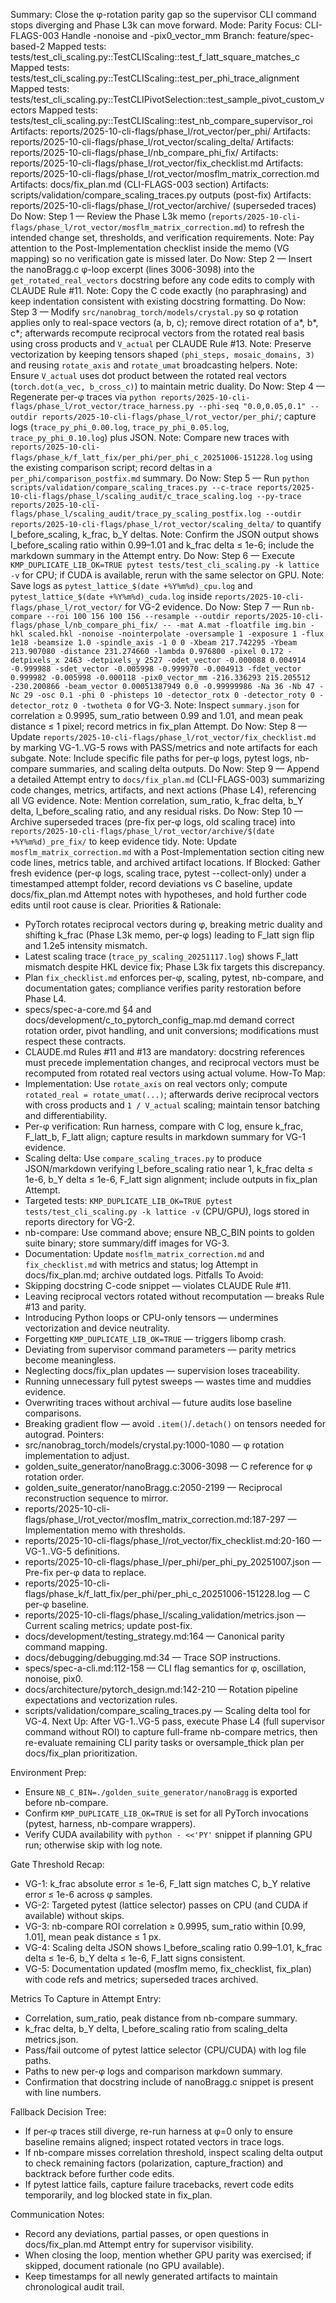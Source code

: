 Summary: Close the φ-rotation parity gap so the supervisor CLI command stops diverging and Phase L3k can move forward.
Mode: Parity
Focus: CLI-FLAGS-003 Handle -nonoise and -pix0_vector_mm
Branch: feature/spec-based-2
Mapped tests: tests/test_cli_scaling.py::TestCLIScaling::test_f_latt_square_matches_c
Mapped tests: tests/test_cli_scaling.py::TestCLIScaling::test_per_phi_trace_alignment
Mapped tests: tests/test_cli_scaling.py::TestCLIPivotSelection::test_sample_pivot_custom_vectors
Mapped tests: tests/test_cli_scaling.py::TestCLIScaling::test_nb_compare_supervisor_roi
Artifacts: reports/2025-10-cli-flags/phase_l/rot_vector/per_phi/
Artifacts: reports/2025-10-cli-flags/phase_l/rot_vector/scaling_delta/
Artifacts: reports/2025-10-cli-flags/phase_l/nb_compare_phi_fix/
Artifacts: reports/2025-10-cli-flags/phase_l/rot_vector/fix_checklist.md
Artifacts: reports/2025-10-cli-flags/phase_l/rot_vector/mosflm_matrix_correction.md
Artifacts: docs/fix_plan.md (CLI-FLAGS-003 section)
Artifacts: scripts/validation/compare_scaling_traces.py outputs (post-fix)
Artifacts: reports/2025-10-cli-flags/phase_l/rot_vector/archive/ (superseded traces)
Do Now: Step 1 — Review the Phase L3k memo (`reports/2025-10-cli-flags/phase_l/rot_vector/mosflm_matrix_correction.md`) to refresh the intended change set, thresholds, and verification requirements.
Note: Pay attention to the Post-Implementation checklist inside the memo (VG mapping) so no verification gate is missed later.
Do Now: Step 2 — Insert the nanoBragg.c φ-loop excerpt (lines 3006-3098) into the `get_rotated_real_vectors` docstring before any code edits to comply with CLAUDE Rule #11.
Note: Copy the C code exactly (no paraphrasing) and keep indentation consistent with existing docstring formatting.
Do Now: Step 3 — Modify `src/nanobrag_torch/models/crystal.py` so φ rotation applies only to real-space vectors (a, b, c); remove direct rotation of a*, b*, c*; afterwards recompute reciprocal vectors from the rotated real basis using cross products and `V_actual` per CLAUDE Rule #13.
Note: Preserve vectorization by keeping tensors shaped `(phi_steps, mosaic_domains, 3)` and reusing `rotate_axis` and `rotate_umat` broadcasting helpers.
Note: Ensure `V_actual` uses dot product between the rotated real vectors (`torch.dot(a_vec, b_cross_c)`) to maintain metric duality.
Do Now: Step 4 — Regenerate per-φ traces via `python reports/2025-10-cli-flags/phase_l/rot_vector/trace_harness.py --phi-seq "0.0,0.05,0.1" --outdir reports/2025-10-cli-flags/phase_l/rot_vector/per_phi/`; capture logs (`trace_py_phi_0.00.log`, `trace_py_phi_0.05.log`, `trace_py_phi_0.10.log`) plus JSON.
Note: Compare new traces with `reports/2025-10-cli-flags/phase_k/f_latt_fix/per_phi/per_phi_c_20251006-151228.log` using the existing comparison script; record deltas in a `per_phi/comparison_postfix.md` summary.
Do Now: Step 5 — Run `python scripts/validation/compare_scaling_traces.py --c-trace reports/2025-10-cli-flags/phase_l/scaling_audit/c_trace_scaling.log --py-trace reports/2025-10-cli-flags/phase_l/scaling_audit/trace_py_scaling_postfix.log --outdir reports/2025-10-cli-flags/phase_l/rot_vector/scaling_delta/` to quantify I_before_scaling, k_frac, b_Y deltas.
Note: Confirm the JSON output shows I_before_scaling ratio within 0.99–1.01 and k_frac delta ≤ 1e-6; include the markdown summary in the Attempt entry.
Do Now: Step 6 — Execute `KMP_DUPLICATE_LIB_OK=TRUE pytest tests/test_cli_scaling.py -k lattice -v` for CPU; if CUDA is available, rerun with the same selector on GPU.
Note: Save logs as `pytest_lattice_$(date +%Y%m%d)_cpu.log` and `pytest_lattice_$(date +%Y%m%d)_cuda.log` inside `reports/2025-10-cli-flags/phase_l/rot_vector/` for VG-2 evidence.
Do Now: Step 7 — Run `nb-compare --roi 100 156 100 156 --resample --outdir reports/2025-10-cli-flags/phase_l/nb_compare_phi_fix/ -- -mat A.mat -floatfile img.bin -hkl scaled.hkl -nonoise -nointerpolate -oversample 1 -exposure 1 -flux 1e18 -beamsize 1.0 -spindle_axis -1 0 0 -Xbeam 217.742295 -Ybeam 213.907080 -distance 231.274660 -lambda 0.976800 -pixel 0.172 -detpixels_x 2463 -detpixels_y 2527 -odet_vector -0.000088 0.004914 -0.999988 -sdet_vector -0.005998 -0.999970 -0.004913 -fdet_vector 0.999982 -0.005998 -0.000118 -pix0_vector_mm -216.336293 215.205512 -230.200866 -beam_vector 0.00051387949 0.0 -0.99999986 -Na 36 -Nb 47 -Nc 29 -osc 0.1 -phi 0 -phisteps 10 -detector_rotx 0 -detector_roty 0 -detector_rotz 0 -twotheta 0` for VG-3.
Note: Inspect `summary.json` for correlation ≥ 0.9995, sum_ratio between 0.99 and 1.01, and mean peak distance ≤ 1 pixel; record metrics in fix_plan Attempt.
Do Now: Step 8 — Update `reports/2025-10-cli-flags/phase_l/rot_vector/fix_checklist.md` by marking VG-1..VG-5 rows with PASS/metrics and note artifacts for each subgate.
Note: Include specific file paths for per-φ logs, pytest logs, nb-compare summaries, and scaling delta outputs.
Do Now: Step 9 — Append a detailed Attempt entry to `docs/fix_plan.md` (CLI-FLAGS-003) summarizing code changes, metrics, artifacts, and next actions (Phase L4), referencing all VG evidence.
Note: Mention correlation, sum_ratio, k_frac delta, b_Y delta, I_before_scaling ratio, and any residual risks.
Do Now: Step 10 — Archive superseded traces (pre-fix per-φ logs, old scaling trace) into `reports/2025-10-cli-flags/phase_l/rot_vector/archive/$(date +%Y%m%d)_pre_fix/` to keep evidence tidy.
Note: Update `mosflm_matrix_correction.md` with a Post-Implementation section citing new code lines, metrics table, and archived artifact locations.
If Blocked: Gather fresh evidence (per-φ logs, scaling trace, pytest --collect-only) under a timestamped attempt folder, record deviations vs C baseline, update docs/fix_plan.md Attempt notes with hypotheses, and hold further code edits until root cause is clear.
Priorities & Rationale:
- PyTorch rotates reciprocal vectors during φ, breaking metric duality and shifting k_frac (Phase L3k memo, per-φ logs) leading to F_latt sign flip and 1.2e5 intensity mismatch.
- Latest scaling trace (`trace_py_scaling_20251117.log`) shows F_latt mismatch despite HKL device fix; Phase L3k fix targets this discrepancy.
- Plan `fix_checklist.md` enforces per-φ, scaling, pytest, nb-compare, and documentation gates; compliance verifies parity restoration before Phase L4.
- specs/spec-a-core.md §4 and docs/development/c_to_pytorch_config_map.md demand correct rotation order, pivot handling, and unit conversions; modifications must respect these contracts.
- CLAUDE.md Rules #11 and #13 are mandatory: docstring references must precede implementation changes, and reciprocal vectors must be recomputed from rotated real vectors using actual volume.
How-To Map:
- Implementation: Use `rotate_axis` on real vectors only; compute `rotated_real = rotate_umat(...)`; afterwards derive reciprocal vectors with cross products and `1 / V_actual` scaling; maintain tensor batching and differentiability.
- Per-φ verification: Run harness, compare with C log, ensure k_frac, F_latt_b, F_latt align; capture results in markdown summary for VG-1 evidence.
- Scaling delta: Use `compare_scaling_traces.py` to produce JSON/markdown verifying I_before_scaling ratio near 1, k_frac delta ≤ 1e-6, b_Y delta ≤ 1e-6, F_latt sign alignment; include outputs in fix_plan Attempt.
- Targeted tests: `KMP_DUPLICATE_LIB_OK=TRUE pytest tests/test_cli_scaling.py -k lattice -v` (CPU/GPU), logs stored in reports directory for VG-2.
- nb-compare: Use command above; ensure NB_C_BIN points to golden suite binary; store summary/diff images for VG-3.
- Documentation: Update `mosflm_matrix_correction.md` and `fix_checklist.md` with metrics and status; log Attempt in docs/fix_plan.md; archive outdated logs.
Pitfalls To Avoid:
- Skipping docstring C-code snippet — violates CLAUDE Rule #11.
- Leaving reciprocal vectors rotated without recomputation — breaks Rule #13 and parity.
- Introducing Python loops or CPU-only tensors — undermines vectorization and device neutrality.
- Forgetting `KMP_DUPLICATE_LIB_OK=TRUE` — triggers libomp crash.
- Deviating from supervisor command parameters — parity metrics become meaningless.
- Neglecting docs/fix_plan updates — supervision loses traceability.
- Running unnecessary full pytest sweeps — wastes time and muddies evidence.
- Overwriting traces without archival — future audits lose baseline comparisons.
- Breaking gradient flow — avoid `.item()`/`.detach()` on tensors needed for autograd.
Pointers:
- src/nanobrag_torch/models/crystal.py:1000-1080 — φ rotation implementation to adjust.
- golden_suite_generator/nanoBragg.c:3006-3098 — C reference for φ rotation order.
- golden_suite_generator/nanoBragg.c:2050-2199 — Reciprocal reconstruction sequence to mirror.
- reports/2025-10-cli-flags/phase_l/rot_vector/mosflm_matrix_correction.md:187-297 — Implementation memo with thresholds.
- reports/2025-10-cli-flags/phase_l/rot_vector/fix_checklist.md:20-160 — VG-1..VG-5 definitions.
- reports/2025-10-cli-flags/phase_l/per_phi/per_phi_py_20251007.json — Pre-fix per-φ data to replace.
- reports/2025-10-cli-flags/phase_k/f_latt_fix/per_phi/per_phi_c_20251006-151228.log — C per-φ baseline.
- reports/2025-10-cli-flags/phase_l/scaling_validation/metrics.json — Current scaling metrics; update post-fix.
- docs/development/testing_strategy.md:164 — Canonical parity command mapping.
- docs/debugging/debugging.md:34 — Trace SOP instructions.
- specs/spec-a-cli.md:112-158 — CLI flag semantics for φ, oscillation, nonoise, pix0.
- docs/architecture/pytorch_design.md:142-210 — Rotation pipeline expectations and vectorization rules.
- scripts/validation/compare_scaling_traces.py — Scaling delta tool for VG-4.
Next Up: After VG-1..VG-5 pass, execute Phase L4 (full supervisor command without ROI) to capture full-frame nb-compare metrics, then re-evaluate remaining CLI parity tasks or oversample_thick plan per docs/fix_plan prioritization.

Environment Prep:
- Ensure `NB_C_BIN=./golden_suite_generator/nanoBragg` is exported before nb-compare.
- Confirm `KMP_DUPLICATE_LIB_OK=TRUE` is set for all PyTorch invocations (pytest, harness, nb-compare wrappers).
- Verify CUDA availability with `python - <<'PY'` snippet if planning GPU run; otherwise skip with log note.

Gate Threshold Recap:
- VG-1: k_frac absolute error ≤ 1e-6, F_latt sign matches C, b_Y relative error ≤ 1e-6 across φ samples.
- VG-2: Targeted pytest (lattice selector) passes on CPU (and CUDA if available) without skips.
- VG-3: nb-compare ROI correlation ≥ 0.9995, sum_ratio within [0.99, 1.01], mean peak distance ≤ 1 px.
- VG-4: Scaling delta JSON shows I_before_scaling ratio 0.99–1.01, k_frac delta ≤ 1e-6, b_Y delta ≤ 1e-6, F_latt signs consistent.
- VG-5: Documentation updated (mosflm memo, fix_checklist, fix_plan) with code refs and metrics; superseded traces archived.

Metrics To Capture in Attempt Entry:
- Correlation, sum_ratio, peak distance from nb-compare summary.
- k_frac delta, b_Y delta, I_before_scaling ratio from scaling_delta metrics.json.
- Pass/fail outcome of pytest lattice selector (CPU/CUDA) with log file paths.
- Paths to new per-φ logs and comparison markdown summary.
- Confirmation that docstring include of nanoBragg.c snippet is present with line numbers.

Fallback Decision Tree:
- If per-φ traces still diverge, re-run harness at φ=0 only to ensure baseline remains aligned; inspect rotated vectors in trace logs.
- If nb-compare misses correlation threshold, inspect scaling delta output to check remaining factors (polarization, capture_fraction) and backtrack before further code edits.
- If pytest lattice fails, capture failure tracebacks, revert code edits temporarily, and log blocked state in fix_plan.

Communication Notes:
- Record any deviations, partial passes, or open questions in docs/fix_plan.md Attempt entry for supervisor visibility.
- When closing the loop, mention whether GPU parity was exercised; if skipped, document rationale (no GPU available).
- Keep timestamps for all newly generated artifacts to maintain chronological audit trail.

